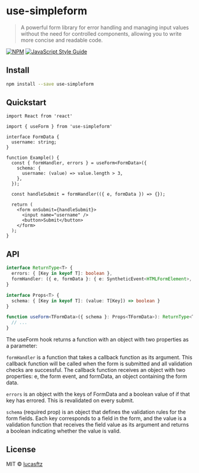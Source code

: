 # use-simpleform

> A powerful form library for error handling and managing input values without the need for controlled components, allowing you to write more concise and readable code.

[![NPM](https://img.shields.io/npm/v/use-simpleform.svg)](https://www.npmjs.com/package/use-simpleform) [![JavaScript Style Guide](https://img.shields.io/badge/code_style-standard-brightgreen.svg)](https://standardjs.com)

## Install

```bash
npm install --save use-simpleform
```

## Quickstart

```tsx
import React from 'react'

import { useForm } from 'use-simpleform'

interface FormData {
  username: string;
}

function Example() {
  const { formHandler, errors } = useForm<FormData>({
    schema: {
      username: (value) => value.length > 3,
    },
  });

  const handleSubmit = formHandler(({ e, formData }) => {});

  return (
    <form onSubmit={handleSubmit}>
      <input name="username" />
      <button>Submit</button>
    </form>
  );
}
```

## API

```ts
interface ReturnType<T> {
  errors: { [Key in keyof T]: boolean },
  formHandler: ({ e, formData }: { e: SyntheticEvent<HTMLFormElement>, formData: T }) => void
}

interface Props<T> {
  schema: { [Key in keyof T]: (value: T[Key]) => boolean }
}

function useForm<TFormData>({ schema }: Props<TFormData>): ReturnType<TFormData> {
  // ...
}
```
The useForm hook returns a function with an object with two properties as a parameter:

`formHandler` is a function that takes a callback function as its argument. This callback function will be called when the form is submitted and all validation checks are successful. The callback function receives an object with two properties: e, the form event, and formData, an object containing the form data.

`errors` is an object with the keys of FormData and a boolean value of if that key has errored. This is revalidated on every submit.

`schema` (required prop) is an object that defines the validation rules for the form fields. Each key corresponds to a field in the form, and the value is a validation function that receives the field value as its argument and returns a boolean indicating whether the value is valid.

## License

MIT © [lucasftz](https://github.com/lucasftz)
